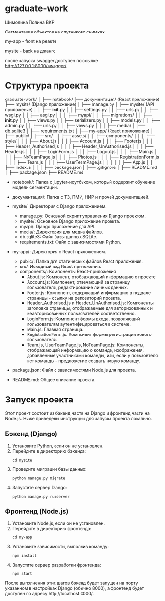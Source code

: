 # graduate-work
Шимолина Полина ВКР

Сегментация объектов на спутниковх снимках

my-app - front на реакте

mysite - back на джанго

после запуска swagger доступен по ссылке http://127.0.0.1:8000/swagger/

# Структура проекта

graduate-work/
│
├── notebook/
├── документация/  (React приложение)
├── mysite/  (Django приложение)
│   ├── manage.py
│   ├── mysite/ (API приложение)
│   │   ├── __init__.py
│   │   ├── settings.py
│   │   ├── urls.py
│   │   ├── wsgi.py
│   │   ├── asgi.py
│   │
│   ├── myapi/
│   │   ├── migrations/
│   │   ├── __init__.py
│   │   ├── views.py
│   │   ├── serializers.py
│   │   ├── models.py
│   │   ├── admin.py
│   │   ├── urls.py
│   │   ├── views.py
│   │
│   ├── media/
│   ├── db.sqlite3
│   ├── requirements.txt
│
├── my-app/  (React приложение)
│   ├── public/
│   ├── src/
│   │   ├── assets/
│   │   ├── components/
│   │   │   ├── style/
│   │   │   ├── About.js
│   │   │   ├── Account.js
│   │   │   ├── Footer.js
│   │   │   ├── Header_Authorised.js
│   │   │   ├── Header_UnAuthorised.js
│   │   │   ├── Header.js
│   │   │   ├── LoginForm.js
│   │   │   ├── Logout.js
│   │   │   ├── Main.js
│   │   │   ├── NoTeamPage.js
│   │   │   ├── Photos.js
│   │   │   ├── RegistrationForm.js
│   │   │   ├── Team.js
│   │   │   ├── UserTeamPage.js
│   │   │
│   │   ├── App.js
│   │   ├── index.js
│   │
│   ├── package.json
│   ├── .gitignore
│   ├── README.md
│
├── package.json
├── README.md

- notebook/: Папка с jupyter-ноутбуком, который содержит обучение модели сегментации.
- документация/: Папка с ТЗ, ПМИ, НИР и прочей документацией.
- mysite/: Директория с Django приложением.
  - manage.py: Основной скрипт управления Django проектом.
  - mysite/: Основное Django приложение проекта.
  - myapi/: Django приложение для API.
  - media/: Директория для медиа файлов.
  - db.sqlite3: Файл базы данных SQLite.
  - requirements.txt: Файл с зависимостями Python.
- my-app/: Директория с React приложением.
  - public/: Папка для статических файлов React приложения.
  - src/: Исходный код React приложения.
   - components/: Компоненты React-приложения
      - About.js: Компонент, отображающий информацию о проекте
      - Account.js: Компонент, отвечающий за страницу пользователя, редактирование личных данных.
      - Footer.js: Компонент, содержащий информацию в подвале страницы - ссылку на репозиторий проекта.
      - Header_Authorised.js и Header_UnAuthorised.js: Компоненты заголовка страницы, отображаемые для авторизованных и неавторизованных пользователей соответственно.
      - LoginForm.js: Компонент формы входа, позволяющий пользователям аутентифицироваться в системе.
      - Main.js: Главная страница.
      - RegistrationForm.js: Компонент формы регистрации нового пользователя.
      - Team.js, UserTeamPage.js, NoTeamPage.js: Компоненты, отображающий информацию о команде, изображения, добавленные участниками команды, или, если у пользовтеля нет команды - предложение создать новую команду.

- package.json: Файл с зависимостями Node.js для проекта.
- README.md: Общее описание проекта.

# Запуск проекта

Этот проект состоит из бэкенд части на Django и фронтенд части на Node.js. Ниже приведены инструкции для запуска проекта локально.


## Бэкенд (Django)

1. Установите Python, если он не установлен.
2. Перейдите в директорию бэкенда:
   ```
   cd mysite
   ```
3. Проведите миграции базы данных:
   ```
   python manage.py migrate
   ```
4. Запустите сервер Django:
   ```
   python manage.py runserver
   ```

## Фронтенд (Node.js)

1. Установите Node.js, если он не установлен.
2. Перейдите в директорию фронтенда:
   ```
   cd my-app
   ```
4. Установите зависимости, выполнив команду:
   ```
   npm install
   ```
5. Запустите сервер разработки фронтенда:
   ```
   npm start
   ```

После выполнения этих шагов бэкенд будет запущен на порту, указанном в настройках Django (обычно 8000), а фронтенд будет доступен по адресу http://localhost:3000/.
